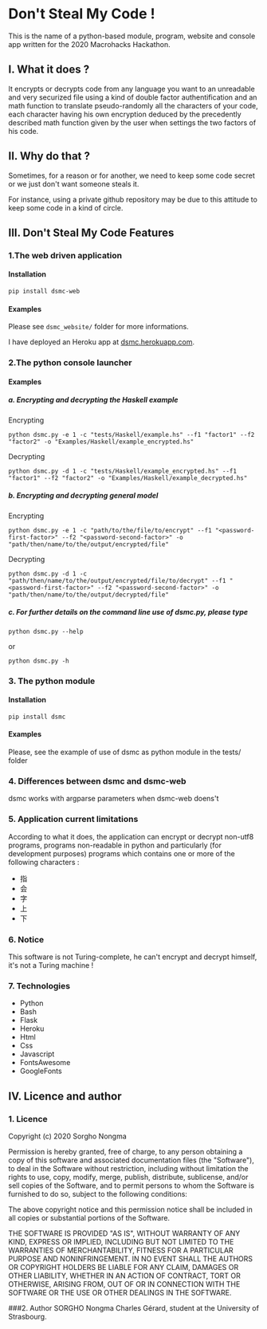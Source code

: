 # Don't Steal My Code !

This is the name of a python-based module, program, website and console app written for the 2020 Macrohacks Hackathon.

## I. What it does ?

It encrypts or decrypts code from any language you want to an unreadable and very securized file using a kind of double factor authentification and an math function to translate pseudo-randomly all the characters of your code, each character having his own encryption deduced by the precedently described math function given by the user when settings the two factors of his code.

## II. Why do that ?

Sometimes, for a reason or for another, we need to keep some code secret or we just don't want someone steals it.

For instance, using a private github repository may be due to this attitude to keep some code in a kind of circle.

## III. Don't Steal My Code Features

### 1.The web driven application
#### Installation
`pip install dsmc-web`
#### Examples
Please see `dsmc_website/` folder for more informations.

I have deployed an Heroku app at [dsmc.herokuapp.com](https://dsmc.herokuapp.com).

### 2.The python console launcher
#### Examples
##### a. Encrypting and decrypting the Haskell example
Encrypting
```shell script
python dsmc.py -e 1 -c "tests/Haskell/example.hs" --f1 "factor1" --f2 "factor2" -o "Examples/Haskell/example_encrypted.hs"
```
Decrypting
```shell script
python dsmc.py -d 1 -c "tests/Haskell/example_encrypted.hs" --f1 "factor1" --f2 "factor2" -o "Examples/Haskell/example_decrypted.hs"
```
##### b. Encrypting and decrypting general model
Encrypting
```shell script
python dsmc.py -e 1 -c "path/to/the/file/to/encrypt" --f1 "<password-first-factor>" --f2 "<password-second-factor>" -o "path/then/name/to/the/output/encrypted/file"
```
Decrypting
```shell script
python dsmc.py -d 1 -c "path/then/name/to/the/output/encrypted/file/to/decrypt" --f1 "<password-first-factor>" --f2 "<password-second-factor>" -o "path/then/name/to/the/output/decrypted/file"
```

##### c. For further details on the command line use of dsmc.py, please type
```shell script
python dsmc.py --help
```
or 
```shell script
python dsmc.py -h
```

### 3. The python module
#### Installation

`pip install dsmc`
#### Examples
Please, see the example of use of dsmc as python module in the tests/ folder

### 4. Differences between dsmc and dsmc-web
dsmc works with argparse parameters when dsmc-web doens't

### 5. Application current limitations
According to what it does, the application can encrypt or decrypt non-utf8 programs, programs non-readable in python and particularly (for development purposes) programs which contains one or more of the following characters :
<ul>
    <li>指</li>
    <li>会</li>
    <li>字</li>
    <li>上</li>
    <li>下</li>
</ul>

### 6. Notice
This software is not Turing-complete, he can't encrypt and decrypt himself, it's not a Turing machine !

### 7. Technologies
<ul>
    <li>Python</li>
    <li>Bash</li>
    <li>Flask</li>
    <li>Heroku</li>
    <li>Html</li>
    <li>Css</li>
    <li>Javascript</li>
    <li>FontsAwesome</li>
    <li>GoogleFonts</li>
</ul>

## IV. Licence and author
### 1. Licence
Copyright (c) 2020 Sorgho Nongma

Permission is hereby granted, free of charge, to any person obtaining a copy
of this software and associated documentation files (the "Software"), to deal
in the Software without restriction, including without limitation the rights
to use, copy, modify, merge, publish, distribute, sublicense, and/or sell
copies of the Software, and to permit persons to whom the Software is
furnished to do so, subject to the following conditions:

The above copyright notice and this permission notice shall be included in all
copies or substantial portions of the Software.

THE SOFTWARE IS PROVIDED "AS IS", WITHOUT WARRANTY OF ANY KIND, EXPRESS OR
IMPLIED, INCLUDING BUT NOT LIMITED TO THE WARRANTIES OF MERCHANTABILITY,
FITNESS FOR A PARTICULAR PURPOSE AND NONINFRINGEMENT. IN NO EVENT SHALL THE
AUTHORS OR COPYRIGHT HOLDERS BE LIABLE FOR ANY CLAIM, DAMAGES OR OTHER
LIABILITY, WHETHER IN AN ACTION OF CONTRACT, TORT OR OTHERWISE, ARISING FROM,
OUT OF OR IN CONNECTION WITH THE SOFTWARE OR THE USE OR OTHER DEALINGS IN THE
SOFTWARE.

###2. Author
SORGHO Nongma Charles Gérard, student at the University of Strasbourg.
